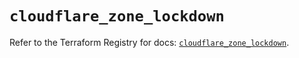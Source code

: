 # `cloudflare_zone_lockdown`

Refer to the Terraform Registry for docs: [`cloudflare_zone_lockdown`](https://registry.terraform.io/providers/cloudflare/cloudflare/5.3.0/docs/resources/zone_lockdown).
